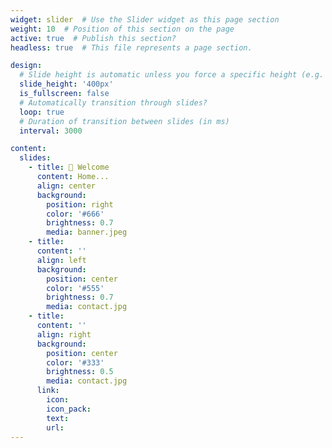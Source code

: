 ```yaml
---
widget: slider  # Use the Slider widget as this page section
weight: 10  # Position of this section on the page
active: true  # Publish this section?
headless: true  # This file represents a page section.

design:
  # Slide height is automatic unless you force a specific height (e.g. '400px')
  slide_height: '400px'
  is_fullscreen: false
  # Automatically transition through slides?
  loop: true
  # Duration of transition between slides (in ms)
  interval: 3000

content:
  slides:
    - title: 👋 Welcome
      content: Home...
      align: center
      background:
        position: right
        color: '#666'
        brightness: 0.7
        media: banner.jpeg
    - title: 
      content: ''
      align: left
      background:
        position: center
        color: '#555'
        brightness: 0.7
        media: contact.jpg
    - title: 
      content: ''
      align: right
      background:
        position: center
        color: '#333'
        brightness: 0.5
        media: contact.jpg
      link:
        icon: 
        icon_pack: 
        text: 
        url:
---
```

